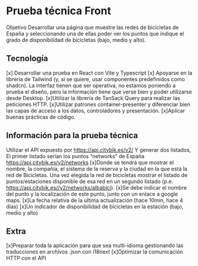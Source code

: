 # Prueba técnica Front

Objetivo
Desarrollar una página que muestre las redes de bicicletas de España y seleccionando una de ellas
poder ver los puntos que indique el grado de disponibilidad de bicicletas (bajo, medio y alto).

## Tecnología

[x] Desarrollar una prueba en React con Vite y Typescript
[x] Apoyarse en la librería de Tailwind (y, si se quiere, usar componentes predefinidos como shadcn). La
interfaz tienen que ser operativa, no estamos poniendo a prueba el diseño, pero la información tiene
que verse bien y poder utilizarse desde Desktop.
[x]Utilizar la librería de TanSack Query para realizar las peticiones HTTP.
[x]Utilizar patrones container-presenter y diferenciar bien las capas de acceso a los datos, controladores
y presentación.
[x]Aplicar buenas prácticas de código.

## Información para la prueba técnica

Utilizar el API expuesto por
https://api.citybik.es/v2/
Y generar dos listados,
El primer listado serían los puntos “networks” de España
https://api.citybik.es/v2/networks
[x]Donde se tendrá que mostrar el nombre, la compañía, el sistema de la reserva y la ciudad en la que
está la red de Bicicletas.
Una vez elegida la red de bicicletas mostrar el listado de puntos/estaciones disponible de esa red en
un segundo listado (p.e. https://api.citybik.es//v2/networks/albabici).
[x]Se debe indicar el nombre del punto y la localización de este punto, junto con un enlace a google
maps.
[x]La fecha relativa de la ultima actualización (hace 10min, hace 4 días)
[x]Un indicador de disponibilidad de bicicletas en la estación (bajo, medio y alto)

## Extra

[x]Preparar toda la aplicación para que sea multi-idioma gestionando las traducciones en archivos .json
con i18next
[x]Optimizar la comunicación HTTP con el API
